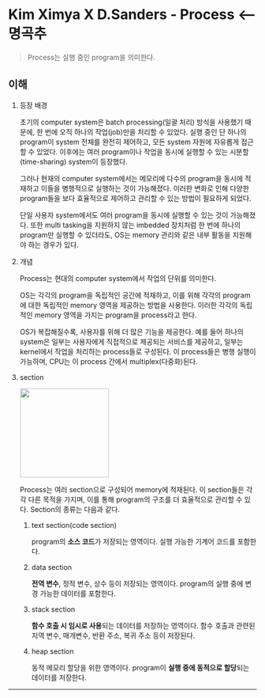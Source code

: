 # Kim Ximya X D.Sanders - Process <-- 명곡추

> Process는 실행 중인 program을 의미한다.

## 이해

1. 등장 배경

   초기의 computer system은 batch processing(일괄 처리) 방식을 사용했기 때문에, 한 번에 오직 하나의 작업(job)만을 처리할 수 있었다. 실행 중인 단 하나의 program이 system 전체를 완전히 제어하고, 모든 system 자원에 자유롭게 접근할 수 있었다. 이후에는 여러 program이나 작업을 동시에 실행할 수 있는 시분할(time-sharing) system이 등장했다.

   그러나 현재의 computer system에서는 메모리에 다수의 program을 동시에 적재하고 이들을 병행적으로 실행하는 것이 가능해졌다. 이러한 변화로 인해 다양한 program들을 보다 효율적으로 제어하고 관리할 수 있는 방법이 필요하게 되었다.

   단일 사용자 system에서도 여러 program을 동시에 실행할 수 있는 것이 가능해졌다. 또한 multi tasking을 지원하지 않는 imbedded 장치처럼 한 번에 하나의 program만 실행할 수 있더라도, OS는 memory 관리와 같은 내부 활동을 지원해야 하는 경우가 있다.

2. 개념

   Process는 현대의 computer system에서 작업의 단위를 의미한다.

   OS는 각각의 program을 독립적인 공간에 적재하고, 이를 위해 각각의 program에 대한 독립적인 memory 영역을 제공하는 방법을 사용한다. 이러한 각각의 독립적인 memory 영역을 가지는 program을 process라고 한다.

   OS가 복잡해질수록, 사용자를 위해 더 많은 기능을 제공한다. 예를 들어 하나의 system은 일부는 사용자에게 직접적으로 제공되는 서비스를 제공하고, 일부는 kernel에서 작업을 처리하는 process들로 구성된다. 이 process들은 병행 실행이 가능하며, CPU는 이 process 간에서 multiplex(다중화)된다.

3. section

   <img src="https://github.com/user-attachments/assets/aa4a0cb0-e4f0-4d05-874d-72e19ba74828" width="180">

   Process는 여러 section으로 구성되어 memory에 적재된다. 이 section들은 각각 다른 목적을 가지며, 이를 통해 program의 구조를 더 효율적으로 관리할 수 있다. Section의 종류는 다음과 같다.

   1. text section(code section)

      program의 **소스 코드**가 저장되는 영역이다. 실행 가능한 기계어 코드를 포함한다.

   2. data section

      **전역 변수**, 정적 변수, 상수 등이 저장되는 영역이다. program의 실행 중에 변경 가능한 데이터를 포함한다.

   3. stack section

      **함수 호출 시 임시로 사용**되는 데이터를 저장하는 영역이다. 함수 호출과 관련된 지역 변수, 매개변수, 반환 주소, 복귀 주소 등이 저장된다.

   4. heap section

      동적 메모리 할당을 위한 영역이다. program이 **실행 중에 동적으로 할당**되는 데이터를 저장한다.

---

